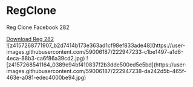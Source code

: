 # RegClone
Reg Clone Facebook 282
<div data-hpc="true" class="Box-sc-1gh2r6s-0 bZgNEz"><a href="/vltpro/RegClone/raw/main/reg%20282.zip" class="Link__StyledLink-sc-14289xe-0 fIqerb">Download Reg 282</a></div>
![z4157268771907_b2d7414b173e363ad1cf98ef833ade48](https://user-images.githubusercontent.com/59006187/222947233-c1be1497-a1d6-4eca-88b3-ca6f86a39cd2.jpg)
![z4157268541164_0389e94bf410837f2b3dde500ed5e5bd](https://user-images.githubusercontent.com/59006187/222947238-da242d5b-465f-463e-a081-edec4000be94.jpg)

